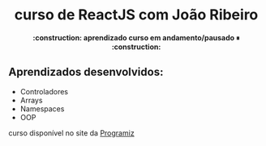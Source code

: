 # <h1 align="center"> curso de ReactJS com João Ribeiro </h1>
<h4 align="center"> 
    :construction:  aprendizado curso em andamento/pausado ⏸  :construction:
</h4>

## Aprendizados desenvolvidos:
- Controladores
- Arrays
- Namespaces
- OOP

curso disponível no site da <a href="https://www.programiz.com/csharp-programming">Programiz</a>
